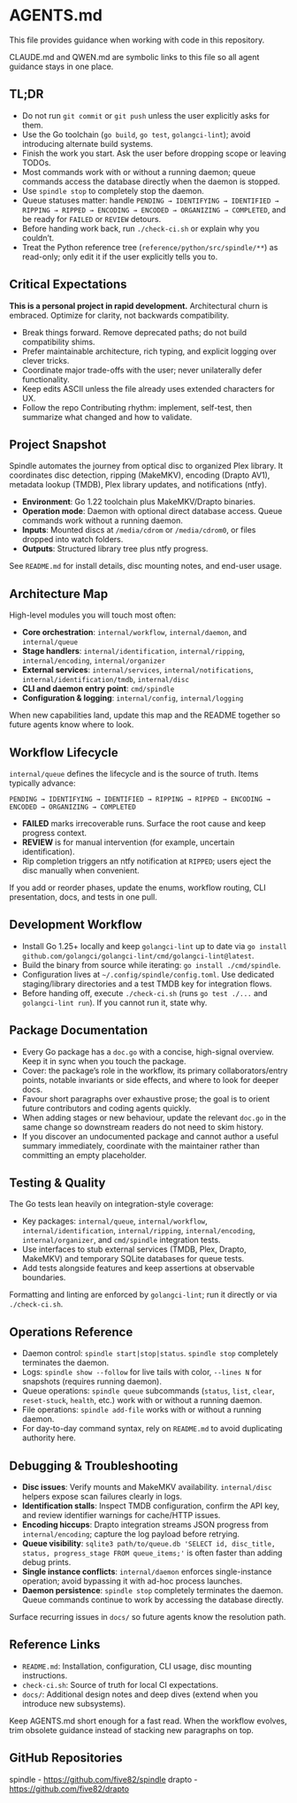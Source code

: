 # AGENTS.md

This file provides guidance when working with code in this repository.

CLAUDE.md and QWEN.md are symbolic links to this file so all agent guidance stays in one place.

## TL;DR

- Do not run `git commit` or `git push` unless the user explicitly asks for them.
- Use the Go toolchain (`go build`, `go test`, `golangci-lint`); avoid introducing alternate build systems.
- Finish the work you start. Ask the user before dropping scope or leaving TODOs.
- Most commands work with or without a running daemon; queue commands access the database directly when the daemon is stopped.
- Use `spindle stop` to completely stop the daemon.
- Queue statuses matter: handle `PENDING → IDENTIFYING → IDENTIFIED → RIPPING → RIPPED → ENCODING → ENCODED → ORGANIZING → COMPLETED`, and be ready for `FAILED` or `REVIEW` detours.
- Before handing work back, run `./check-ci.sh` or explain why you couldn’t.
- Treat the Python reference tree (`reference/python/src/spindle/**`) as read-only; only edit it if the user explicitly tells you to.

## Critical Expectations

**This is a personal project in rapid development.** Architectural churn is embraced. Optimize for clarity, not backwards compatibility.

- Break things forward. Remove deprecated paths; do not build compatibility shims.
- Prefer maintainable architecture, rich typing, and explicit logging over clever tricks.
- Coordinate major trade-offs with the user; never unilaterally defer functionality.
- Keep edits ASCII unless the file already uses extended characters for UX.
- Follow the repo Contributing rhythm: implement, self-test, then summarize what changed and how to validate.

## Project Snapshot

Spindle automates the journey from optical disc to organized Plex library. It coordinates disc detection, ripping (MakeMKV), encoding (Drapto AV1), metadata lookup (TMDB), Plex library updates, and notifications (ntfy).

- **Environment**: Go 1.22 toolchain plus MakeMKV/Drapto binaries.
- **Operation mode**: Daemon with optional direct database access. Queue commands work without a running daemon.
- **Inputs**: Mounted discs at `/media/cdrom` or `/media/cdrom0`, or files dropped into watch folders.
- **Outputs**: Structured library tree plus ntfy progress.

See `README.md` for install details, disc mounting notes, and end-user usage.

## Architecture Map

High-level modules you will touch most often:

- **Core orchestration**: `internal/workflow`, `internal/daemon`, and `internal/queue`
- **Stage handlers**: `internal/identification`, `internal/ripping`, `internal/encoding`, `internal/organizer`
- **External services**: `internal/services`, `internal/notifications`, `internal/identification/tmdb`, `internal/disc`
- **CLI and daemon entry point**: `cmd/spindle`
- **Configuration & logging**: `internal/config`, `internal/logging`

When new capabilities land, update this map and the README together so future agents know where to look.

## Workflow Lifecycle

`internal/queue` defines the lifecycle and is the source of truth. Items typically advance:

```
PENDING → IDENTIFYING → IDENTIFIED → RIPPING → RIPPED → ENCODING → ENCODED → ORGANIZING → COMPLETED
```

- **FAILED** marks irrecoverable runs. Surface the root cause and keep progress context.
- **REVIEW** is for manual intervention (for example, uncertain identification).
- Rip completion triggers an ntfy notification at `RIPPED`; users eject the disc manually when convenient.

If you add or reorder phases, update the enums, workflow routing, CLI presentation, docs, and tests in one pull.

## Development Workflow

- Install Go 1.25+ locally and keep `golangci-lint` up to date via `go install github.com/golangci/golangci-lint/cmd/golangci-lint@latest`.
- Build the binary from source while iterating: `go install ./cmd/spindle`.
- Configuration lives at `~/.config/spindle/config.toml`. Use dedicated staging/library directories and a test TMDB key for integration flows.
- Before handing off, execute `./check-ci.sh` (runs `go test ./...` and `golangci-lint run`). If you cannot run it, state why.

## Package Documentation

- Every Go package has a `doc.go` with a concise, high-signal overview. Keep it in sync when you touch the package.
- Cover: the package’s role in the workflow, its primary collaborators/entry points, notable invariants or side effects, and where to look for deeper docs.
- Favour short paragraphs over exhaustive prose; the goal is to orient future contributors and coding agents quickly.
- When adding stages or new behaviour, update the relevant `doc.go` in the same change so downstream readers do not need to skim history.
- If you discover an undocumented package and cannot author a useful summary immediately, coordinate with the maintainer rather than committing an empty placeholder.

## Testing & Quality

The Go tests lean heavily on integration-style coverage:

- Key packages: `internal/queue`, `internal/workflow`, `internal/identification`, `internal/ripping`, `internal/encoding`, `internal/organizer`, and `cmd/spindle` integration tests.
- Use interfaces to stub external services (TMDB, Plex, Drapto, MakeMKV) and temporary SQLite databases for queue tests.
- Add tests alongside features and keep assertions at observable boundaries.

Formatting and linting are enforced by `golangci-lint`; run it directly or via `./check-ci.sh`.

## Operations Reference

- Daemon control: `spindle start|stop|status`. `spindle stop` completely terminates the daemon.
- Logs: `spindle show --follow` for live tails with color, `--lines N` for snapshots (requires running daemon).
- Queue operations: `spindle queue` subcommands (`status`, `list`, `clear`, `reset-stuck`, `health`, etc.) work with or without a running daemon.
- File operations: `spindle add-file` works with or without a running daemon.
- For day-to-day command syntax, rely on `README.md` to avoid duplicating authority here.

## Debugging & Troubleshooting

- **Disc issues**: Verify mounts and MakeMKV availability. `internal/disc` helpers expose scan failures clearly in logs.
- **Identification stalls**: Inspect TMDB configuration, confirm the API key, and review identifier warnings for cache/HTTP issues.
- **Encoding hiccups**: Drapto integration streams JSON progress from `internal/encoding`; capture the log payload before retrying.
- **Queue visibility**: `sqlite3 path/to/queue.db 'SELECT id, disc_title, status, progress_stage FROM queue_items;'` is often faster than adding debug prints.
- **Single instance conflicts**: `internal/daemon` enforces single-instance operation; avoid bypassing it with ad-hoc process launches.
- **Daemon persistence**: `spindle stop` completely terminates the daemon. Queue commands continue to work by accessing the database directly.

Surface recurring issues in `docs/` so future agents know the resolution path.

## Reference Links

- `README.md`: Installation, configuration, CLI usage, disc mounting instructions.
- `check-ci.sh`: Source of truth for local CI expectations.
- `docs/`: Additional design notes and deep dives (extend when you introduce new subsystems).

Keep AGENTS.md short enough for a fast read. When the workflow evolves, trim obsolete guidance instead of stacking new paragraphs on top.

## GitHub Repositories

spindle - https://github.com/five82/spindle
drapto - https://github.com/five82/drapto

